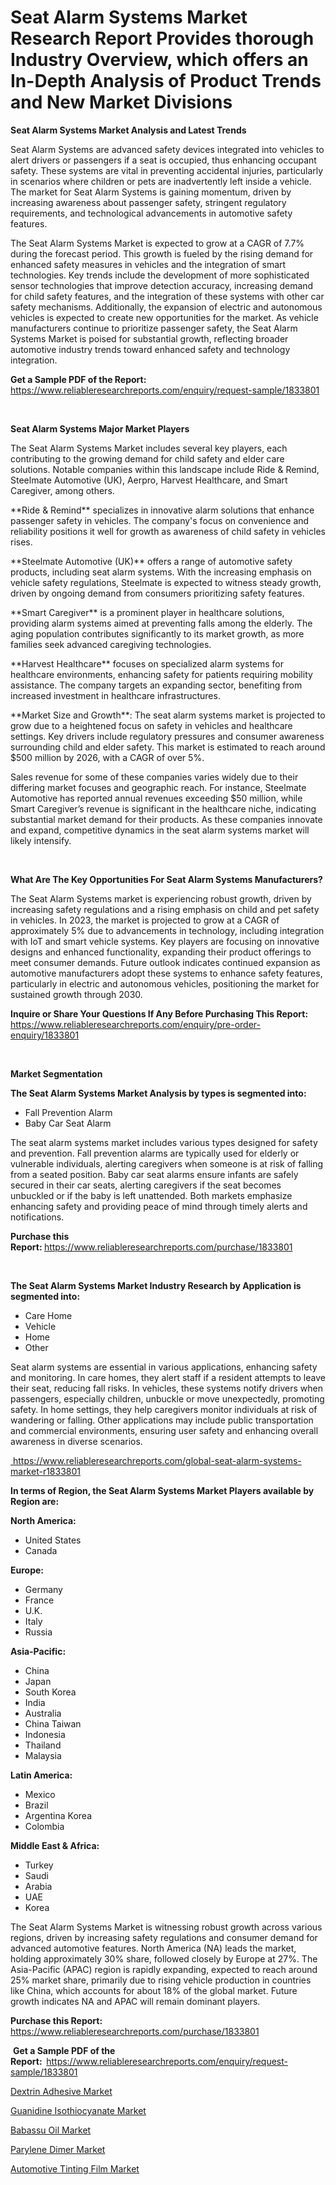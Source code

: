 <p><h1>Seat Alarm Systems Market Research Report Provides thorough Industry Overview, which offers an In-Depth Analysis of Product Trends and New Market Divisions</h1></p><p><strong>Seat Alarm Systems Market Analysis and Latest Trends</strong></p>
<p><p>Seat Alarm Systems are advanced safety devices integrated into vehicles to alert drivers or passengers if a seat is occupied, thus enhancing occupant safety. These systems are vital in preventing accidental injuries, particularly in scenarios where children or pets are inadvertently left inside a vehicle. The market for Seat Alarm Systems is gaining momentum, driven by increasing awareness about passenger safety, stringent regulatory requirements, and technological advancements in automotive safety features.</p><p>The Seat Alarm Systems Market is expected to grow at a CAGR of 7.7% during the forecast period. This growth is fueled by the rising demand for enhanced safety measures in vehicles and the integration of smart technologies. Key trends include the development of more sophisticated sensor technologies that improve detection accuracy, increasing demand for child safety features, and the integration of these systems with other car safety mechanisms. Additionally, the expansion of electric and autonomous vehicles is expected to create new opportunities for the market. As vehicle manufacturers continue to prioritize passenger safety, the Seat Alarm Systems Market is poised for substantial growth, reflecting broader automotive industry trends toward enhanced safety and technology integration.</p></p>
<p><strong>Get a Sample PDF of the Report:&nbsp;</strong> <a href="https://www.reliableresearchreports.com/enquiry/request-sample/1833801?utm_campaign=1453&utm_medium=2&utm_source=Github&utm_content=ia&utm_term=17102024&utm_id=seat-alarm-systems">https://www.reliableresearchreports.com/enquiry/request-sample/1833801</a></p>
<p>&nbsp;</p>
<p><strong>Seat Alarm Systems Major Market Players</strong></p>
<p><p>The Seat Alarm Systems Market includes several key players, each contributing to the growing demand for child safety and elder care solutions. Notable companies within this landscape include Ride & Remind, Steelmate Automotive (UK), Aerpro, Harvest Healthcare, and Smart Caregiver, among others.</p><p>**Ride & Remind** specializes in innovative alarm solutions that enhance passenger safety in vehicles. The company's focus on convenience and reliability positions it well for growth as awareness of child safety in vehicles rises. </p><p>**Steelmate Automotive (UK)** offers a range of automotive safety products, including seat alarm systems. With the increasing emphasis on vehicle safety regulations, Steelmate is expected to witness steady growth, driven by ongoing demand from consumers prioritizing safety features.</p><p>**Smart Caregiver** is a prominent player in healthcare solutions, providing alarm systems aimed at preventing falls among the elderly. The aging population contributes significantly to its market growth, as more families seek advanced caregiving technologies.</p><p>**Harvest Healthcare** focuses on specialized alarm systems for healthcare environments, enhancing safety for patients requiring mobility assistance. The company targets an expanding sector, benefiting from increased investment in healthcare infrastructures.</p><p>**Market Size and Growth**: The seat alarm systems market is projected to grow due to a heightened focus on safety in vehicles and healthcare settings. Key drivers include regulatory pressures and consumer awareness surrounding child and elder safety. This market is estimated to reach around $500 million by 2026, with a CAGR of over 5%.</p><p>Sales revenue for some of these companies varies widely due to their differing market focuses and geographic reach. For instance, Steelmate Automotive has reported annual revenues exceeding $50 million, while Smart Caregiver’s revenue is significant in the healthcare niche, indicating substantial market demand for their products. As these companies innovate and expand, competitive dynamics in the seat alarm systems market will likely intensify.</p></p>
<p>&nbsp;</p>
<p><strong>What Are The Key Opportunities For Seat Alarm Systems Manufacturers?</strong></p>
<p><p>The Seat Alarm Systems market is experiencing robust growth, driven by increasing safety regulations and a rising emphasis on child and pet safety in vehicles. In 2023, the market is projected to grow at a CAGR of approximately 5% due to advancements in technology, including integration with IoT and smart vehicle systems. Key players are focusing on innovative designs and enhanced functionality, expanding their product offerings to meet consumer demands. Future outlook indicates continued expansion as automotive manufacturers adopt these systems to enhance safety features, particularly in electric and autonomous vehicles, positioning the market for sustained growth through 2030.</p></p>
<p><strong>Inquire or Share Your Questions If Any Before Purchasing This Report:</strong> <a href="https://www.reliableresearchreports.com/enquiry/pre-order-enquiry/1833801?utm_campaign=1453&utm_medium=2&utm_source=Github&utm_content=ia&utm_term=17102024&utm_id=seat-alarm-systems">https://www.reliableresearchreports.com/enquiry/pre-order-enquiry/1833801</a></p>
<p>&nbsp;</p>
<p><strong>Market Segmentation</strong></p>
<p><strong>The Seat Alarm Systems Market Analysis by types is segmented into:</strong></p>
<p><ul><li>Fall Prevention Alarm</li><li>Baby Car Seat Alarm</li></ul></p>
<p><p>The seat alarm systems market includes various types designed for safety and prevention. Fall prevention alarms are typically used for elderly or vulnerable individuals, alerting caregivers when someone is at risk of falling from a seated position. Baby car seat alarms ensure infants are safely secured in their car seats, alerting caregivers if the seat becomes unbuckled or if the baby is left unattended. Both markets emphasize enhancing safety and providing peace of mind through timely alerts and notifications.</p></p>
<p><strong>Purchase this Report:&nbsp;</strong><a href="https://www.reliableresearchreports.com/purchase/1833801?utm_campaign=1453&utm_medium=2&utm_source=Github&utm_content=ia&utm_term=17102024&utm_id=seat-alarm-systems">https://www.reliableresearchreports.com/purchase/1833801</a></p>
<p>&nbsp;</p>
<p><strong>The Seat Alarm Systems Market Industry Research by Application is segmented into:</strong></p>
<p><ul><li>Care Home</li><li>Vehicle</li><li>Home</li><li>Other</li></ul></p>
<p><p>Seat alarm systems are essential in various applications, enhancing safety and monitoring. In care homes, they alert staff if a resident attempts to leave their seat, reducing fall risks. In vehicles, these systems notify drivers when passengers, especially children, unbuckle or move unexpectedly, promoting safety. In home settings, they help caregivers monitor individuals at risk of wandering or falling. Other applications may include public transportation and commercial environments, ensuring user safety and enhancing overall awareness in diverse scenarios.</p></p>
<p><a href="https://www.reliableresearchreports.com/global-seat-alarm-systems-market-r1833801?utm_campaign=1453&utm_medium=2&utm_source=Github&utm_content=ia&utm_term=17102024&utm_id=seat-alarm-systems">&nbsp;https://www.reliableresearchreports.com/global-seat-alarm-systems-market-r1833801</a></p>
<p><strong>In terms of Region, the Seat Alarm Systems Market Players available by Region are:</strong></p>
<p>
    <p> <strong> North America: </strong>
        <ul>
            <li>United States</li>
            <li>Canada</li>
        </ul>
        </p> 
    <p> <strong> Europe: </strong>
        <ul>
            <li>Germany</li>
            <li>France</li>
            <li>U.K.</li>
            <li>Italy</li>
            <li>Russia</li>
        </ul>
        </p> 
    <p> <strong> Asia-Pacific: </strong>
        <ul>
            <li>China</li>
            <li>Japan</li>
            <li>South Korea</li>
            <li>India</li>
            <li>Australia</li>
            <li>China Taiwan</li>
            <li>Indonesia</li>
            <li>Thailand</li>
            <li>Malaysia</li>
        </ul>
        </p> 
    <p> <strong> Latin America: </strong>
        <ul>
            <li>Mexico</li>
            <li>Brazil</li>
            <li>Argentina Korea</li>
            <li>Colombia</li>
        </ul>
        </p> 
    <p> <strong> Middle East & Africa: </strong>
        <ul>
            <li>Turkey</li>
            <li>Saudi</li>
            <li>Arabia</li>
            <li>UAE</li>
            <li>Korea</li>
        </ul>
    </p>
    </p>
<p><p>The Seat Alarm Systems Market is witnessing robust growth across various regions, driven by increasing safety regulations and consumer demand for advanced automotive features. North America (NA) leads the market, holding approximately 30% share, followed closely by Europe at 27%. The Asia-Pacific (APAC) region is rapidly expanding, expected to reach around 25% market share, primarily due to rising vehicle production in countries like China, which accounts for about 18% of the global market. Future growth indicates NA and APAC will remain dominant players.</p></p>
<p><strong>Purchase this Report: </strong><a href="https://www.reliableresearchreports.com/purchase/1833801?utm_campaign=1453&utm_medium=2&utm_source=Github&utm_content=ia&utm_term=17102024&utm_id=seat-alarm-systems">https://www.reliableresearchreports.com/purchase/1833801</a></p>
<p>&nbsp;<strong>Get a Sample PDF of the Report:&nbsp;&nbsp;</strong><a href="https://www.reliableresearchreports.com/enquiry/request-sample/1833801?utm_campaign=1453&utm_medium=2&utm_source=Github&utm_content=ia&utm_term=17102024&utm_id=seat-alarm-systems">https://www.reliableresearchreports.com/enquiry/request-sample/1833801</a></p>
<p><strong></strong></p>
<p><p><a href="https://www.linkedin.com/pulse/global-dextrin-adhesive-market-opportunities-challenges2024-izbyf?utm_campaign=1453&utm_medium=2&utm_source=Github&utm_content=ia&utm_term=17102024&utm_id=seat-alarm-systems">Dextrin Adhesive Market</a></p><p><a href="https://www.linkedin.com/pulse/driving-forces-global-guanidine-isothiocyanate-market-trends-wbbzf?utm_campaign=1453&utm_medium=2&utm_source=Github&utm_content=ia&utm_term=17102024&utm_id=seat-alarm-systems">Guanidine Isothiocyanate Market</a></p><p><a href="https://www.linkedin.com/pulse/babassu-oil-market-size-growth-trends-statistics-forecasts-q0i9f?utm_campaign=1453&utm_medium=2&utm_source=Github&utm_content=ia&utm_term=17102024&utm_id=seat-alarm-systems">Babassu Oil Market</a></p><p><a href="https://www.linkedin.com/pulse/parylene-dimer-market-overview-forecast-2024-2031-detailed-7sobf?utm_campaign=1453&utm_medium=2&utm_source=Github&utm_content=ia&utm_term=17102024&utm_id=seat-alarm-systems">Parylene Dimer Market</a></p><p><a href="https://www.linkedin.com/pulse/navigating-global-automotive-tinting-film-market-from-ck2yf?utm_campaign=1453&utm_medium=2&utm_source=Github&utm_content=ia&utm_term=17102024&utm_id=seat-alarm-systems">Automotive Tinting Film Market</a></p></p>